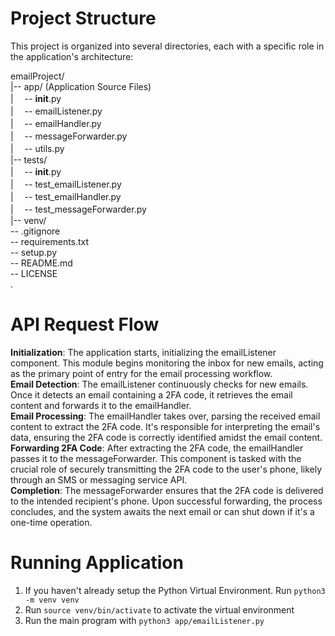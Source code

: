 # Project Structure

This project is organized into several directories, each with a specific role in the application's architecture: 

emailProject/ \
|-- app/ (Application Source Files) \
|   &#x3000;-- __init__.py \
|   &#x3000;-- emailListener.py     
|   &#x3000;-- emailHandler.py    
|   &#x3000;-- messageForwarder.py \
|   &#x3000;-- utils.py   
|-- tests/ \
|   &#x3000;-- __init__.py \
|   &#x3000;-- test_emailListener.py \
|   &#x3000;-- test_emailHandler.py \
|   &#x3000;-- test_messageForwarder.py \
|-- venv/ \
-- .gitignore \
-- requirements.txt \
-- setup.py \
-- README.md \
-- LICENSE \
.

# API Request Flow
**Initialization**: The application starts, initializing the emailListener component. This module begins monitoring the inbox for new emails, acting as the primary point of entry for the email processing workflow. \
**Email Detection**: The emailListener continuously checks for new emails. Once it detects an email containing a 2FA code, it retrieves the email content and forwards it to the emailHandler. \
**Email Processing**: The emailHandler takes over, parsing the received email content to extract the 2FA code. It's responsible for interpreting the email's data, ensuring the 2FA code is correctly identified amidst the email content. \
**Forwarding 2FA Code**: After extracting the 2FA code, the emailHandler passes it to the messageForwarder. This component is tasked with the crucial role of securely transmitting the 2FA code to the user's phone, likely through an SMS or messaging service API. \
**Completion**: The messageForwarder ensures that the 2FA code is delivered to the intended recipient's phone. Upon successful forwarding, the process concludes, and the system awaits the next email or can shut down if it's a one-time operation.

# Running Application
1. If you haven't already setup the Python Virtual Environment. Run ```python3 -m venv venv```
2. Run ```source venv/bin/activate``` to activate the virtual environment
3. Run the main program with ```python3 app/emailListener.py```

